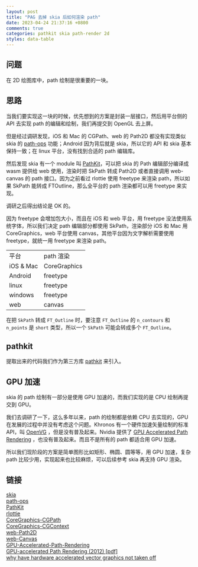 ```yaml
---
layout: post
title: "PAG 去掉 skia 后如何渲染 path"
date: 2023-04-24 21:37:16 +0800
comments: true
categories: pathkit skia path-render 2d
styles: data-table
---
```



## 问题
在 2D 绘图库中，path 绘制是很重要的一块。

## 思路
当我们要实现这一块的时候，优先想到的方案是封装一层接口，然后用平台侧的 API 去实现 path 的编辑和绘制，我们再提交到 OpenGL 去上屏。

但是经过调研发现，iOS 和 Mac 的 CGPath、web 的 Path2D 都没有实现类似 skia 的 [path-ops](https://api.skia.org/SkPathOps_8h.html#a3db3691847c3c9828e0c141e275b8ec2)  功能；Android 因为背后就是 skia，所以它的 API 和 skia 基本保持一致；在 linux 平台，没有找到合适的 path 编辑库。

然后发现 skia 有一个 module 叫 [PathKit](https://skia.org/docs/user/modules/pathkit/)，可以把 skia 的 Path 编辑部分编译成 
wasm 提供给 web 使用，渲染时把 SkPath 转成 Path2D 或者直接调用 web-canvas 的 path 接口。因为之前看过 rlottie 使用 freetype 来渲染 path，所以如果 SkPath 能转成 FTOutline，那么全平台的 path 渲染都可以用 freetype 来实现。 

调研之后得出结论是 OK 的。

因为 freetype 会增加包大小，而且在 iOS 和 web 平台，用 freetype 没法使用系统字体，所以我们决定 path 编辑部分都使用 SkPath，渲染部分 iOS 和 Mac 用 CoreGraphics，web 平台使用 canvas，其他平台因为文字解析需要使用 freetype，就统一用 freetype 来渲染 path。

<table>
   <tr>
      <td>平台</td>
      <td>path 渲染</td>
   </tr>
    <tr>
      <td>iOS & Mac</td>
      <td>CoreGraphics</td>
   </tr>
   <tr>
      <td>Android</td>
      <td>freetype</td>
   </tr>
   <tr>
      <td>linux</td>
      <td>freetype</td>
   </tr>
   <tr>
      <td>windows</td>
      <td>freetype</td>
   </tr>
   <tr>
      <td>web</td>
      <td>canvas</td>
   </tr>
</table>


在把 `SkPath` 转成 `FT_Outline` 时，要注意 `FT_Outline` 的 `n_contours` 和 `n_points` 是 `short` 类型，所以一个 `SkPath` 可能会转成多个 `FT_Outline`。

## pathkit
提取出来的代码我们作为第三方库 [pathkit](https://github.com/libpag/pathkit) 来引入。

## GPU 加速
skia 的 path 绘制有一部分是使用 GPU 加速的，而我们实现的是 CPU 绘制再提交到 GPU。

我们去调研了一下，这么多年以来，path 的绘制都是依赖 CPU 去实现的，GPU 在发展的过程中并没有考虑这个问题。Khronos 有一个硬件加速矢量绘制的标准 API，叫 [OpenVG](https://zh.wikipedia.org/wiki/OpenVG) ，但是没有普及起来。Nvidia 提供了 [GPU Accelerated Path Rendering](https://developer.nvidia.cn/gpu-accelerated-path-rendering) ，也没有普及起来。而且不是所有的 path 都适合用 GPU 加速。

所以我们现阶段的方案是简单图形比如矩形、椭圆、圆等等，用 GPU 加速，复杂 path 比较少用，实现起来也比较麻烦，可以后续参考 skia 再支持 GPU 渲染。

## 链接
[skia](https://github.com/google/skia)  
[path-ops](https://api.skia.org/SkPathOps_8h.html#a3db3691847c3c9828e0c141e275b8ec2)  
[PathKit](https://skia.org/docs/user/modules/pathkit/)  
[rlottie](https://github.com/Samsung/rlottie)  
[CoreGraphics-CGPath](https://developer.apple.com/documentation/coregraphics/cgpath)  
[CoreGraphics-CGContext](https://developer.apple.com/documentation/coregraphics/cgcontext)  
[web-Path2D](https://developer.mozilla.org/zh-CN/docs/Web/API/Path2D)  
[web-Canvas](https://developer.mozilla.org/zh-CN/docs/Web/API/Canvas_API/Tutorial)  
[GPU-Accelerated-Path-Rendering](https://on-demand.gputechconf.com/gtc/2012/presentations/S0024-GPU-Accelerated-Path-Rendering.pdf)  
[GPU-accelerated Path Rendering (2012) [pdf]](https://news.ycombinator.com/item?id=9259910)  
[why have hardware accelerated vector graphics not taken off](https://softwareengineering.stackexchange.com/questions/191472/why-have-hardware-accelerated-vector-graphics-not-taken-off)  
